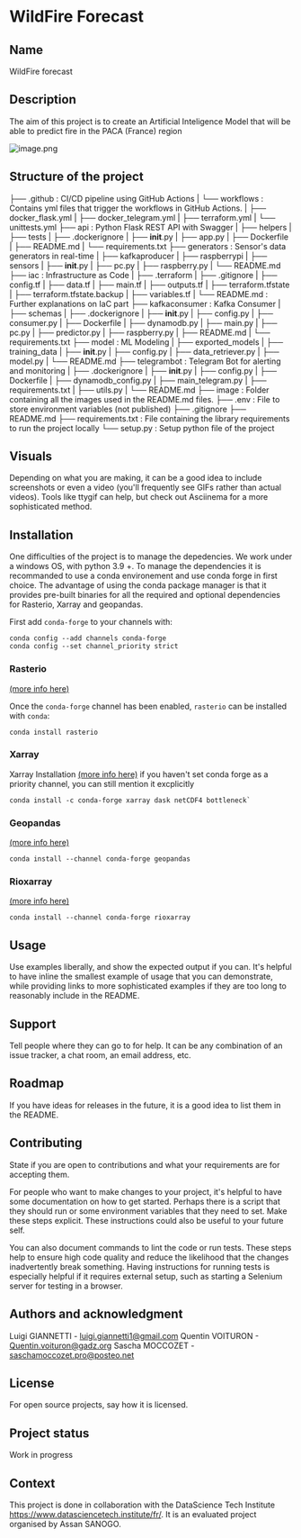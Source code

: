 # WildFire Forecast

## Name

WildFire forecast

## Description

The aim of this project is to create an Artificial Inteligence Model that will be able to predict fire in the PACA (France) region

![image.png](assets/image.png)

## Structure of the project

├── .github                     : CI/CD pipeline using GitHub Actions
|  └── workflows                : Contains yml files that trigger the workflows in GitHub Actions.
|       ├── docker_flask.yml
|       ├── docker_telegram.yml
|       ├── terraform.yml
|       └── unittests.yml
├── api                         : Python Flask REST API with Swagger
|   ├── helpers
|   ├── tests
|   ├── .dockerignore
|   ├── __init__.py
|   ├── app.py
|   ├── Dockerfile
|   ├── README.md
|   └── requirements.txt
├── generators                   : Sensor's data generators in real-time
|   ├── kafkaproducer
|   ├── raspberrypi
|   ├── sensors
|   ├── __init__.py
|   ├── pc.py
|   ├── raspberry.py
|   └── README.md
├── iac                         : Infrastructure as Code
|   ├── .terraform
|   ├── .gitignore
|   ├── config.tf
|   ├── data.tf
|   ├── main.tf
|   ├── outputs.tf
|   ├── terraform.tfstate
|   ├── terraform.tfstate.backup
|   ├── variables.tf
|   └── README.md               : Further explanations on IaC part
├── kafkaconsumer               : Kafka Consumer
|   ├── schemas
|   ├── .dockerignore
|   ├── __init__.py
|   ├── config.py
|   ├── consumer.py
|   ├── Dockerfile
|   ├── dynamodb.py
|   ├── main.py
|   ├── pc.py
|   ├── predictor.py
|   ├── raspberry.py
|   ├── README.md
|   └── requirements.txt
├── model                        : ML Modeling
|   ├── exported_models
|   ├── training_data
|   ├── __init__.py
|   ├── config.py
|   ├── data_retriever.py
|   ├── model.py
|   └── README.md
├── telegrambot                  : Telegram Bot for alerting and monitoring
|   ├── .dockerignore
|   ├── __init__.py
|   ├── config.py
|   ├── Dockerfile
|   ├── dynamodb_config.py
|   ├── main_telegram.py
|   ├── requirements.txt
|   ├── utils.py
|   └── README.md
├── image                       : Folder containing all the images used in the README.md files.
├── .env                        : File to store environment variables (not published)
├── .gitignore
├── README.md
├── requirements.txt            : File containing the library requirements to run the project locally
└── setup.py                    : Setup python file of the project

## Visuals

Depending on what you are making, it can be a good idea to include screenshots or even a video (you'll frequently see GIFs rather than actual videos). Tools like ttygif can help, but check out Asciinema for a more sophisticated method.

## Installation

One difficulties of the project is to manage the depedencies. We work under a windows OS, with python 3.9 +.
To manage the dependencies it is recommanded to use a conda environement and use conda forge in first choice. The advantage of using the conda package manager is that it provides pre-built binaries for all the required and optional dependencies for Rasterio, Xarray and geopandas.

First add `conda-forge` to your channels with:

```
conda config --add channels conda-forge
conda config --set channel_priority strict
```

### Rasterio

[(more info here)](https://github.com/conda-forge/rasterio-feedstock#installing-rasterio)

Once the `conda-forge` channel has been enabled, `rasterio` can be installed with `conda`:

```
conda install rasterio
```

### Xarray

Xarray Installation [(more info here)](https://docs.xarray.dev/en/stable/getting-started-guide/installing.html) if you haven't set conda forge as a priority channel, you can still mention it excplicitly

```
conda install -c conda-forge xarray dask netCDF4 bottleneck`
````

### Geopandas

[(more info here)](https://geopandas.org/en/stable/getting_started/install.html)

```
conda install --channel conda-forge geopandas
```

### Rioxarray

[(more info here)](https://github.com/conda-forge/rioxarray-feedstock)

```
conda install --channel conda-forge rioxarray
```

## Usage

Use examples liberally, and show the expected output if you can. It's helpful to have inline the smallest example of usage that you can demonstrate, while providing links to more sophisticated examples if they are too long to reasonably include in the README.

## Support

Tell people where they can go to for help. It can be any combination of an issue tracker, a chat room, an email address, etc.

## Roadmap

If you have ideas for releases in the future, it is a good idea to list them in the README.

## Contributing

State if you are open to contributions and what your requirements are for accepting them.

For people who want to make changes to your project, it's helpful to have some documentation on how to get started. Perhaps there is a script that they should run or some environment variables that they need to set. Make these steps explicit. These instructions could also be useful to your future self.

You can also document commands to lint the code or run tests. These steps help to ensure high code quality and reduce the likelihood that the changes inadvertently break something. Having instructions for running tests is especially helpful if it requires external setup, such as starting a Selenium server for testing in a browser.

## Authors and acknowledgment

Luigi GIANNETTI - luigi.giannetti1@gmail.com
Quentin VOITURON - Quentin.voituron@gadz.org
Sascha MOCCOZET - saschamoccozet.pro@posteo.net

## License

For open source projects, say how it is licensed.

## Project status

Work in progress

## Context

This project is done in collaboration with the DataScience Tech Institute https://www.datasciencetech.institute/fr/. It is an evaluated project organised by Assan SANOGO.
